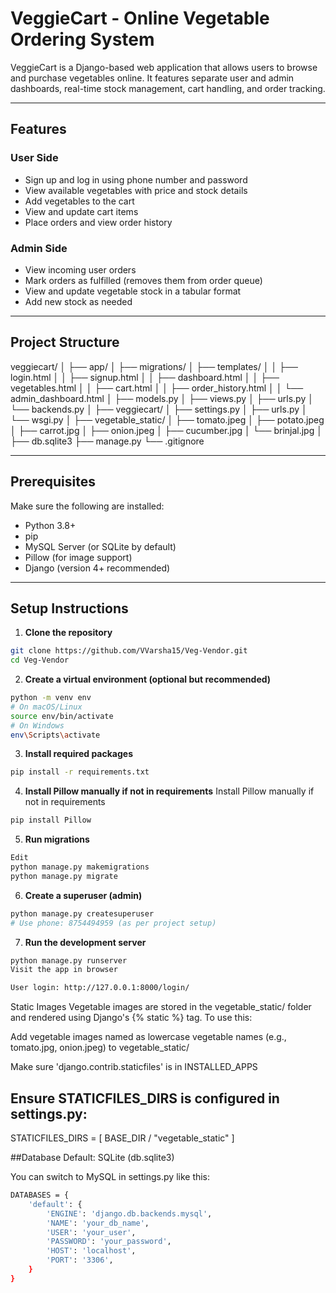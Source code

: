 # VeggieCart - Online Vegetable Ordering System

VeggieCart is a Django-based web application that allows users to browse and purchase vegetables online. It features separate user and admin dashboards, real-time stock management, cart handling, and order tracking.

---

## Features

### User Side
- Sign up and log in using phone number and password
- View available vegetables with price and stock details
- Add vegetables to the cart
- View and update cart items
- Place orders and view order history

### Admin Side
- View incoming user orders
- Mark orders as fulfilled (removes them from order queue)
- View and update vegetable stock in a tabular format
- Add new stock as needed

---

## Project Structure

veggiecart/
│
├── app/
│ ├── migrations/
│ ├── templates/
│ │ ├── login.html
│ │ ├── signup.html
│ │ ├── dashboard.html
│ │ ├── vegetables.html
│ │ ├── cart.html
│ │ ├── order_history.html
│ │ └── admin_dashboard.html
│ ├── models.py
│ ├── views.py
│ ├── urls.py
│ └── backends.py
│
├── veggiecart/
│ ├── settings.py
│ ├── urls.py
│ └── wsgi.py
│
├── vegetable_static/
│ ├── tomato.jpeg
│ ├── potato.jpeg
│ ├── carrot.jpg
│ ├── onion.jpeg
│ ├── cucumber.jpg
│ └── brinjal.jpg
│
├── db.sqlite3
├── manage.py
└── .gitignore


---

## Prerequisites

Make sure the following are installed:

- Python 3.8+
- pip
- MySQL Server (or SQLite by default)
- Pillow (for image support)
- Django (version 4+ recommended)

---

## Setup Instructions

1. **Clone the repository**

```bash
git clone https://github.com/VVarsha15/Veg-Vendor.git
cd Veg-Vendor
```
2. **Create a virtual environment (optional but recommended)**

```bash
python -m venv env
# On macOS/Linux
source env/bin/activate
# On Windows
env\Scripts\activate
```

3. **Install required packages**
```bash
pip install -r requirements.txt
```

4. **Install Pillow manually if not in requirements**
Install Pillow manually if not in requirements

```bash
pip install Pillow
```
5. **Run migrations**

```bash
Edit
python manage.py makemigrations
python manage.py migrate
```
6. **Create a superuser (admin)**

```bash
python manage.py createsuperuser
# Use phone: 8754494959 (as per project setup)
```

7. **Run the development server**

```bash
python manage.py runserver
Visit the app in browser

User login: http://127.0.0.1:8000/login/
```

Static Images
Vegetable images are stored in the vegetable_static/ folder and rendered using Django's {% static %} tag. To use this:

Add vegetable images named as lowercase vegetable names (e.g., tomato.jpg, onion.jpeg) to vegetable_static/

Make sure 'django.contrib.staticfiles' is in INSTALLED_APPS

## Ensure STATICFILES_DIRS is configured in settings.py:

STATICFILES_DIRS = [ BASE_DIR / "vegetable_static" ]

##Database
Default: SQLite (db.sqlite3)

You can switch to MySQL in settings.py like this:

```bash
DATABASES = {
    'default': {
        'ENGINE': 'django.db.backends.mysql',
        'NAME': 'your_db_name',
        'USER': 'your_user',
        'PASSWORD': 'your_password',
        'HOST': 'localhost',
        'PORT': '3306',
    }
}
```



